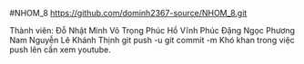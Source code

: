 #NHOM_8
https://github.com/dominh2367-source/NHOM_8.git

Thành viên:
Đỗ Nhật Minh
Võ Trọng Phúc
Hồ Vĩnh Phúc
Đặng Ngọc Phương Nam
Nguyễn Lê Khánh Thịnh
git push -u
git commit -m
Khó khan trong việc push lên cần xem youtube.

